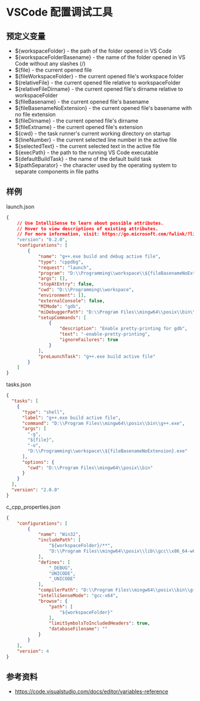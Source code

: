 # VSCode 配置调试工具

[annotation]: [id] (1b1ed6ff-325b-4b79-afb6-b8b1e5b6899a)
[annotation]: [status] (protect)
[annotation]: [create_time] (2019-04-26 15:54:43)
[annotation]: [category] (计算机技术)
[annotation]: [tags] (C/C++)
[annotation]: [comments] (false)
[annotation]: [url] (http://blog.ccyg.studio/article/1b1ed6ff-325b-4b79-afb6-b8b1e5b6899a)

## 预定义变量

- ${workspaceFolder} - the path of the folder opened in VS Code
- ${workspaceFolderBasename} - the name of the folder opened in VS Code without any slashes (/)
- ${file} - the current opened file
- ${fileWorkspaceFolder} - the current opened file's workspace folder
- ${relativeFile} - the current opened file relative to workspaceFolder
- ${relativeFileDirname} - the current opened file's dirname relative to workspaceFolder
- ${fileBasename} - the current opened file's basename
- ${fileBasenameNoExtension} - the current opened file's basename with no file extension
- ${fileDirname} - the current opened file's dirname
- ${fileExtname} - the current opened file's extension
- ${cwd} - the task runner's current working directory on startup
- ${lineNumber} - the current selected line number in the active file
- ${selectedText} - the current selected text in the active file
- ${execPath} - the path to the running VS Code executable
- ${defaultBuildTask} - the name of the default build task
- ${pathSeparator} - the character used by the operating system to separate components in file paths


## 样例

launch.json

```json
{
    // Use IntelliSense to learn about possible attributes.
    // Hover to view descriptions of existing attributes.
    // For more information, visit: https://go.microsoft.com/fwlink/?linkid=830387
    "version": "0.2.0",
    "configurations": [
        {
            "name": "g++.exe build and debug active file",
            "type": "cppdbg",
            "request": "launch",
            "program": "D:\\Programming\\workspace\\${fileBasenameNoExtension}.exe",
            "args": [],
            "stopAtEntry": false,
            "cwd": "D:\\Programming\\workspace",
            "environment": [],
            "externalConsole": false,
            "MIMode": "gdb",
            "miDebuggerPath": "D:\\Program Files\\mingw64\\posix\\bin\\gdb.exe",
            "setupCommands": [
                {
                    "description": "Enable pretty-printing for gdb",
                    "text": "-enable-pretty-printing",
                    "ignoreFailures": true
                }
            ],
            "preLaunchTask": "g++.exe build active file"
        }
    ]
}
```

tasks.json

```json
{
  "tasks": [
    {
      "type": "shell",
      "label": "g++.exe build active file",
      "command": "D:\\Program Files\\mingw64\\posix\\bin\\g++.exe",
      "args": [
        "-g",
        "${file}",
        "-o",
        "D:\\Programming\\workspace\\${fileBasenameNoExtension}.exe"
      ],
      "options": {
        "cwd": "D:\\Program Files\\mingw64\\posix\\bin"
      }
    }
  ],
  "version": "2.0.0"
}
```

c_cpp_properties.json

```json
{
    "configurations": [
        {
            "name": "Win32",
            "includePath": [
                "${workspaceFolder}/**",
                "D:\\Program Files\\mingw64\\posix\\lib\\gcc\\x86_64-w64-mingw32\\8.1.0\\include\\c++"
            ],
            "defines": [
                "_DEBUG",
                "UNICODE",
                "_UNICODE"
            ],
            "compilerPath": "D:\\Program Files\\mingw64\\posix\\bin\\g++.exe",
            "intelliSenseMode": "gcc-x64",
            "browse": {
                "path": [
                    "${workspaceFolder}"
                ],
                "limitSymbolsToIncludedHeaders": true,
                "databaseFilename": ""
            }
        }
    ],
    "version": 4
}
```

## 参考资料

- <https://code.visualstudio.com/docs/editor/variables-reference>

